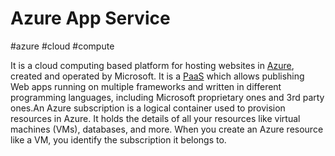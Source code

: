 # Azure App Service
#azure #cloud #compute 

It is a cloud computing based platform for hosting websites in [Azure](Azure/Azure.md), created and operated by Microsoft. It is a [PaaS](PaaS) which allows publishing Web apps running on multiple frameworks and written in different programming languages, including Microsoft proprietary ones and 3rd party ones.An Azure subscription is a logical container used to provision resources in Azure. It holds the details of all your resources like virtual machines (VMs), databases, and more. When you create an Azure resource like a VM, you identify the subscription it belongs to.